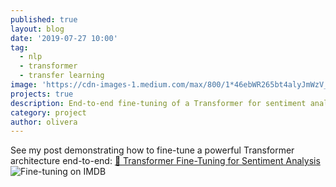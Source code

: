 ```yaml
---
published: true
layout: blog
date: '2019-07-27 10:00'
tag:
  - nlp
  - transformer
  - transfer learning
image: 'https://cdn-images-1.medium.com/max/800/1*46ebWR265bt4alyJmWzV_Q.png'
projects: true
description: End-to-end fine-tuning of a Transformer for sentiment analysis.
category: project
author: olivera
---
```

See my post demonstrating how to fine-tune a powerful Transformer architecture end-to-end: 
[🤖 Transformer Fine-Tuning for Sentiment Analysis](https://medium.com/@ben0it8/transformer-fine-tuning-for-sentiment-analysis-c000da034bb5?source=friends_link&sk=19ce3ee5a08032c6417268fbce0437ee)
![Fine-tuning on IMDB](https://miro.medium.com/max/1390/1*eRYxbIDw7PIP0jPU1NXSLQ.jpeg)
